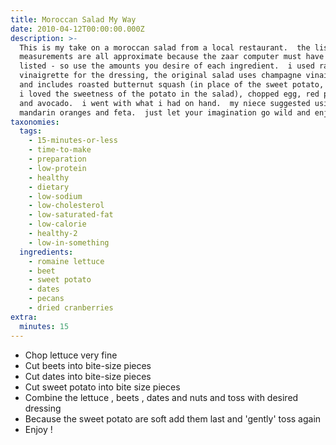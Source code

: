 ```yaml
---
title: Moroccan Salad My Way
date: 2010-04-12T00:00:00.000Z
description: >-
  This is my take on a moroccan salad from a local restaurant.  the listed
  measurements are all approximate because the zaar computer must have amounts
  listed - so use the amounts you desire of each ingredient.  i used raspberry
  vinaigrette for the dressing, the original salad uses champagne vinaigrette
  and includes roasted butternut squash (in place of the sweet potato, however,
  i loved the sweetness of the potato in the salad), chopped egg, red peppers
  and avocado.  i went with what i had on hand.  my niece suggested using
  mandarin oranges and feta.  just let your imagination go wild and enjoy!
taxonomies:
  tags:
    - 15-minutes-or-less
    - time-to-make
    - preparation
    - low-protein
    - healthy
    - dietary
    - low-sodium
    - low-cholesterol
    - low-saturated-fat
    - low-calorie
    - healthy-2
    - low-in-something
  ingredients:
    - romaine lettuce
    - beet
    - sweet potato
    - dates
    - pecans
    - dried cranberries
extra:
  minutes: 15
---
```

 - Chop lettuce very fine
 - Cut beets into bite-size pieces
 - Cut dates into bite-size pieces
 - Cut sweet potato into bite size pieces
 - Combine the lettuce , beets , dates and nuts and toss with desired dressing
 - Because the sweet potato are soft add them last and 'gently' toss again
 - Enjoy !

